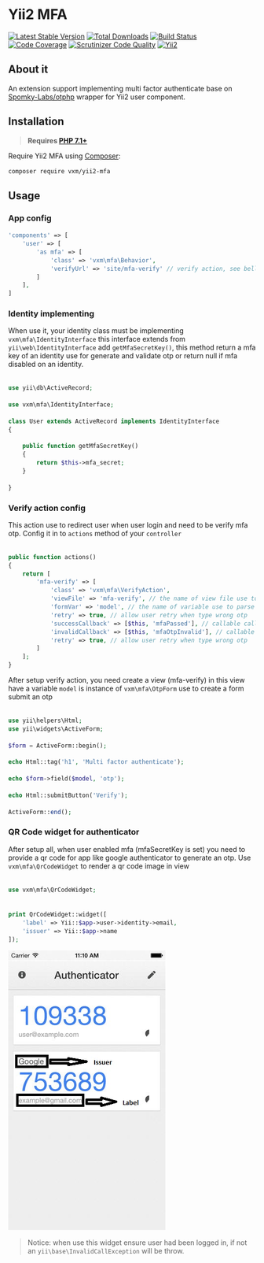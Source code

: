 # Yii2 MFA

[![Latest Stable Version](https://poser.pugx.org/vxm/yii2-mfa/v/stable)](https://packagist.org/packages/vxm/yii2-mfa)
[![Total Downloads](https://poser.pugx.org/vxm/yii2-mfa/downloads)](https://packagist.org/packages/vxm/yii2-mfa)
[![Build Status](https://travis-ci.org/vuongxuongminh/yii2-mfa.svg?branch=master)](https://travis-ci.org/vuongxuongminh/yii2-mfa)
[![Code Coverage](https://scrutinizer-ci.com/g/vuongxuongminh/yii2-mfa/badges/coverage.png?b=master)](https://scrutinizer-ci.com/g/vuongxuongminh/yii2-mfa/?branch=master)
[![Scrutinizer Code Quality](https://scrutinizer-ci.com/g/vuongxuongminh/yii2-mfa/badges/quality-score.png?b=master)](https://scrutinizer-ci.com/g/vuongxuongminh/yii2-mfa/?branch=master)
[![Yii2](https://img.shields.io/badge/Powered_by-Yii_Framework-green.svg?style=flat)](http://www.yiiframework.com/)

## About it

An extension support implementing multi factor authenticate base on [Spomky-Labs/otphp](https://github.com/Spomky-Labs/otphp) wrapper for Yii2 user component.


## Installation

> **Requires [PHP 7.1+](https://php.net/releases/)**

Require Yii2 MFA using [Composer](https://getcomposer.org):

```bash
composer require vxm/yii2-mfa
```

## Usage

### App config

```php
'components' => [
    'user' => [
        'as mfa' => [
            'class' => 'vxm\mfa\Behavior',
            'verifyUrl' => 'site/mfa-verify' // verify action, see bellow for setup it
        ]
    ],
]
```

### Identity implementing

When use it, your identity class must be implementing `vxm\mfa\IdentityInterface` this interface extends from `yii\web\IdentityInterface` 
add `getMfaSecretKey()`, this method return a mfa key of an identity use for generate and validate otp or return null if mfa disabled on an identity.

```php

use yii\db\ActiveRecord;

use vxm\mfa\IdentityInterface;

class User extends ActiveRecord implements IdentityInterface 
{

    public function getMfaSecretKey()
    {
        return $this->mfa_secret;
    }

}


```

### Verify action config

This action use to redirect user when user login and need to be verify mfa otp. Config it
in to `actions` method of your `controller`

```php

public function actions()
{
    return [
        'mfa-verify' => [
            'class' => 'vxm\mfa\VerifyAction',
            'viewFile' => 'mfa-verify', // the name of view file use to render view. If not set an action id will be use, in this case is `mfa-verify`
            'formVar' => 'model', // the name of variable use to parse [[\vxm\mfa\OtpForm]] object to view file.
            'retry' => true, // allow user retry when type wrong otp
            'successCallback' => [$this, 'mfaPassed'], // callable call when user type valid otp if not set [[yii\web\Controller::goBack()]] will be call.
            'invalidCallback' => [$this, 'mfaOtpInvalid'], // callable call when user type wrong otp if not set and property `retry` is false [[yii\web\User::loginRequired()]] will be call, it should be use for set flash notice to user.
            'retry' => true, // allow user retry when type wrong otp
        ]
    ];
}

```

After setup verify action, you need create a view (mfa-verify) in this view have a variable `model` is instance of `vxm\mfa\OtpForm` use to create a form submit an otp

```php

use yii\helpers\Html;
use yii\widgets\ActiveForm;

$form = ActiveForm::begin();

echo Html::tag('h1', 'Multi factor authenticate');

echo $form->field($model, 'otp');

echo Html::submitButton('Verify');

ActiveForm::end();


```

### QR Code widget for authenticator

After setup all, when user enabled mfa (mfaSecretKey is set) you need to provide a qr code for app like google authenticator to generate an otp. 
Use `vxm\mfa\QrCodeWidget` to render a qr code image in view

```php

use vxm\mfa\QrCodeWidget;


print QrCodeWidget::widget([
    'label' => Yii::$app->user->identity->email,
    'issuer' => Yii::$app->name
]);

```

<p align="center">

![QR Code](/resource/authenticator.jpg)

</p>

> Notice: when use this widget ensure user had been logged in, if not an `yii\base\InvalidCallException` will be throw.


